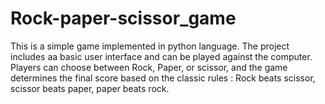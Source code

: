 # Rock-paper-scissor_game
This is a simple game implemented in python language. The project includes aa basic user interface and can be played against the computer. Players can choose between Rock, Paper, or scissor, and the game determines the final score based on the classic rules : Rock beats scissor, scissor beats paper, paper beats rock.
